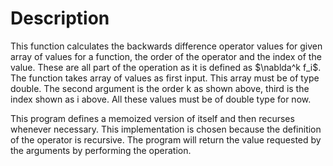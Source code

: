 # Description
This function calculates the backwards difference operator values for given
array of values for a function, the order of the operator and the index of the
value. These are all part of the operation as it is defined as $\nablda^k f_i$.
The function takes array of values as first input. This array must be of type
double. The second argument is the order k as shown above, third is the index
shown as i above. All these values must be of double type for now.

This program defines a memoized version of itself and then recurses whenever
necessary. This implementation is chosen because the definition of the operator
is recursive. The program will return the value requested by the arguments by
performing the operation.



